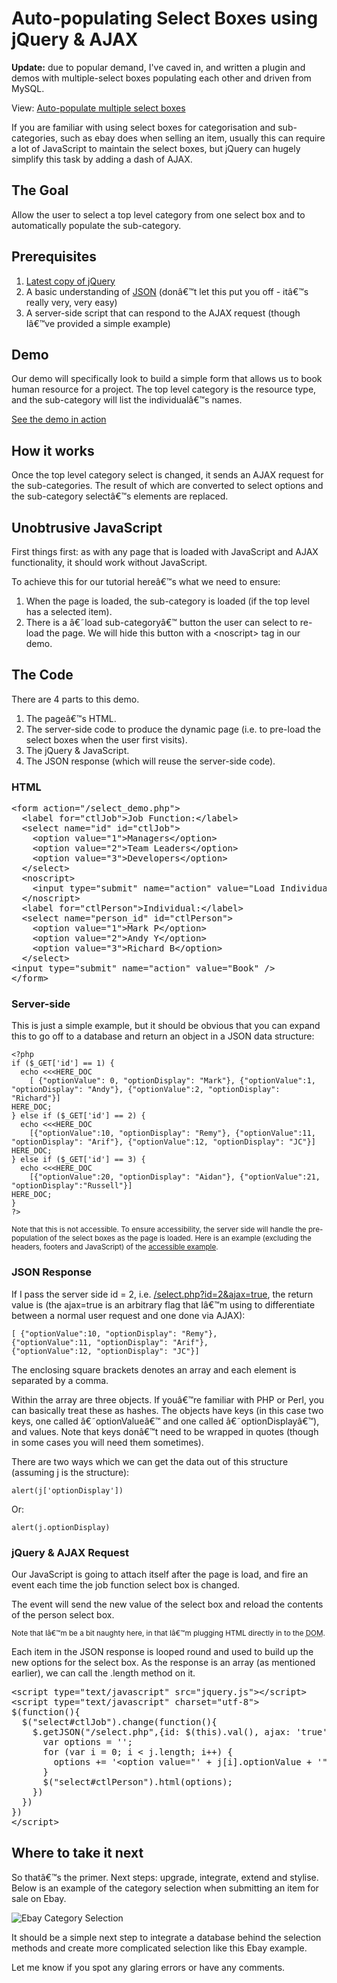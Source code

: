 # Auto-populating Select Boxes using jQuery & AJAX

<div class="update">
    <p><strong>Update:</strong> due to popular demand, I've caved in, and written a plugin and demos with multiple-select boxes populating each other and driven from MySQL.</p>
    <p>View: <a href="http://remysharp.com/2007/09/18/auto-populate-multiple-select-boxes/">Auto-populate multiple select boxes</a></p>
</div>

<p>If you are familiar with using select boxes for categorisation and sub-categories, such as ebay does when selling an item, usually this can require a lot of JavaScript to maintain the select boxes, but jQuery can hugely simplify this task by adding a dash of AJAX.</p>


<!--more-->

<h2>The Goal</h2>

<p>Allow the user to select a top level category from one select box and to automatically populate the sub-category.</p>

<h2>Prerequisites</h2>

<ol>
<li><a href="http://jquery.com/src/jquery-latest.js">Latest copy of jQuery</a></li>
<li>A basic understanding of <a href="http://en.wikipedia.org/wiki/JSON#Supported_data_types.2C_syntax_and_example">JSON</a> (donâ€™t let this put you off - itâ€™s really very, very easy)</li>
<li>A server-side script that can respond to the AJAX request (though Iâ€™ve provided a simple example)</li>
</ol>

<h2>Demo</h2>

<p>Our demo will specifically look to build a simple form that allows us to book human resource for a project.  The top level category is the resource type, and the sub-category will list the individualâ€™s names.</p>

<p><a href="http://remysharp.com/wp-content/uploads/2007/01/select.html">See the demo in action</a></p>

<h2>How it works</h2>

<p>Once the top level category select is changed, it sends an AJAX request for the sub-categories.  The result of which are converted to select options and the sub-category selectâ€™s elements are replaced.</p>

<h2>Unobtrusive JavaScript</h2>

<p>First things first: as with any page that is loaded with JavaScript and AJAX functionality, it should work without JavaScript.</p>

<p>To achieve this for our tutorial hereâ€™s what we need to ensure:</p>

<ol>
<li>When the page is loaded, the sub-category is loaded (if the top level has a selected item).</li>
<li>There is a â€˜load sub-categoryâ€™ button the user can select to re-load the page.  We will hide this button with a &lt;noscript&gt; tag in our demo.</li>
</ol>

<h2>The Code</h2>

<p>There are 4 parts to this demo. </p>

<ol>
<li>The pageâ€™s HTML.</li>
<li>The server-side code to produce the dynamic page (i.e. to pre-load the select boxes when the user first visits).</li>
<li>The jQuery &amp; JavaScript.</li>
<li>The JSON response (which will reuse the server-side code).</li>
</ol>

<h3>HTML</h3>

<pre>&lt;form action=&quot;/select_demo.php&quot;&gt;
  &lt;label for=&quot;ctlJob&quot;&gt;Job Function:&lt;/label&gt;
  &lt;select name=&quot;id&quot; id=&quot;ctlJob&quot;&gt;
    &lt;option value=&quot;1&quot;&gt;Managers&lt;/option&gt;
    &lt;option value=&quot;2&quot;&gt;Team Leaders&lt;/option&gt;
    &lt;option value=&quot;3&quot;&gt;Developers&lt;/option&gt;
  &lt;/select&gt;
  &lt;noscript&gt;
    &lt;input type=&quot;submit&quot; name=&quot;action&quot; value=&quot;Load Individuals&quot; /&gt;
  &lt;/noscript&gt;
  &lt;label for=&quot;ctlPerson&quot;&gt;Individual:&lt;/label&gt;
  &lt;select name=&quot;person_id&quot; id=&quot;ctlPerson&quot;&gt;
    &lt;option value=&quot;1&quot;&gt;Mark P&lt;/option&gt;
    &lt;option value=&quot;2&quot;&gt;Andy Y&lt;/option&gt;
    &lt;option value=&quot;3&quot;&gt;Richard B&lt;/option&gt;
  &lt;/select&gt;
&lt;input type=&quot;submit&quot; name=&quot;action&quot; value=&quot;Book&quot; /&gt;
&lt;/form&gt;
</pre>

<h3>Server-side</h3>

<p>This is just a simple example, but it should be obvious that you can expand this to go off to a database and return an object in a JSON data structure:</p>

    <?php
    if ($_GET['id'] == 1) {
      echo <<<HERE_DOC
        [ {"optionValue": 0, "optionDisplay": "Mark"}, {"optionValue":1, "optionDisplay": "Andy"}, {"optionValue":2, "optionDisplay": "Richard"}]
    HERE_DOC;
    } else if ($_GET['id'] == 2) {
      echo <<<HERE_DOC
        [{"optionValue":10, "optionDisplay": "Remy"}, {"optionValue":11, "optionDisplay": "Arif"}, {"optionValue":12, "optionDisplay": "JC"}]
    HERE_DOC;
    } else if ($_GET['id'] == 3) {
      echo <<<HERE_DOC
        [{"optionValue":20, "optionDisplay": "Aidan"}, {"optionValue":21, "optionDisplay":"Russell"}]
    HERE_DOC;
    }
    ?>

<p><small>Note that this is not accessible. To ensure accessibility, the server side will handle the pre-population of the select boxes as the page is loaded.  Here is an example (excluding the headers, footers and JavaScript) of the <a href="http://remysharp.com/wp-content/uploads/2007/01/select.php.txt">accessible example</a>.</small></p>

<h3>JSON Response</h3>

<p>If I pass the server side id = 2, i.e. <a href="http://remysharp.com/wp-content/uploads/2007/01/select.php?id=2&amp;ajax=true">/select.php?id=2&amp;ajax=true</a>, the return value is (the ajax=true is an arbitrary flag that Iâ€™m using to differentiate between a normal user request and one done via AJAX):</p>

<pre><code>[ {"optionValue":10, "optionDisplay": "Remy"},
{"optionValue":11, "optionDisplay": "Arif"},
{"optionValue":12, "optionDisplay": "JC"}]</code></pre>

<p>The enclosing square brackets denotes an array and each element is separated by a comma.</p>

<p>Within the array are three objects.  If youâ€™re familiar with PHP or Perl, you can basically treat these as hashes.  The objects have keys (in this case two keys, one called â€˜optionValueâ€™ and one called â€˜optionDisplayâ€™), and values.  Note that keys donâ€™t need to be wrapped in quotes (though in some cases you will need them sometimes).</p>

<p>There are two ways which we can get the data out of this structure (assuming j is the structure):</p>

<p><code>alert(j['optionDisplay'])</code></p>

<p>Or:</p>

<p><code>alert(j.optionDisplay)</code></p>

<h3>jQuery &amp; AJAX Request</h3>

<p>Our JavaScript is going to attach itself after the page is load, and fire an event each time the job function select box is changed.</p>

<p>The event will send the new value of the select box and reload the contents of the person select box.</p>

<p><small>Note that Iâ€™m be a bit naughty here, in that Iâ€™m plugging HTML directly in to the <abbr title="Document Object Model">DOM</abbr>.</small></p>

<p>Each item in the JSON response is looped round and used to build up the new options for the select box.  As the response is an array (as mentioned earlier), we can call the .length method on it.</p>

<pre>&lt;script type=&quot;text/javascript&quot; src=&quot;jquery.js&quot;&gt;&lt;/script&gt;
&lt;script type=&quot;text/javascript&quot; charset=&quot;utf-8&quot;&gt;
$(function(){
  $(&quot;select#ctlJob&quot;).change(function(){
    $.getJSON(&quot;/select.php&quot;,{id: $(this).val(), ajax: &apos;true&apos;}, function(j){
      var options = &apos;&apos;;
      for (var i = 0; i &lt; j.length; i++) {
        options += &apos;&lt;option value=&quot;&apos; + j[i].optionValue + &apos;&quot;&gt;&apos; + j[i].optionDisplay + &apos;&lt;/option&gt;&apos;;
      }
      $(&quot;select#ctlPerson&quot;).html(options);
    })
  })
})
&lt;/script&gt;
</pre>

<h2>Where to take it next</h2>

<p>So thatâ€™s the primer.  Next steps: upgrade, integrate, extend and stylise.  Below is an example of the category selection when submitting an item for sale on Ebay.</p>

<p><img title="" alt="Ebay Category Selection" src="http://remysharp.com/wp-content/uploads/2007/01/ebay_categories.gif"/></p>

<p>It should be a simple next step to integrate a database behind the selection methods and create more complicated selection like this Ebay example.</p>

<p>Let me know if you spot any glaring errors or have any comments.</p>